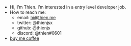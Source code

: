 - Hi, I’m Thien. I’m interested in a entry level developer job.
- How to reach me:
  - email: hi@thien.me
  - twitter: @thienjsx
  - github: @thienjs
  - discord: @thien#0601
- [buy me coffee](https://buymeacoffee.com/thien)

<!---
thienjs/thienjs is a ✨ special ✨ repository because its `README.md` (this file) appears on your GitHub profile.
You can click the Preview link to take a look at your changes.
--->
